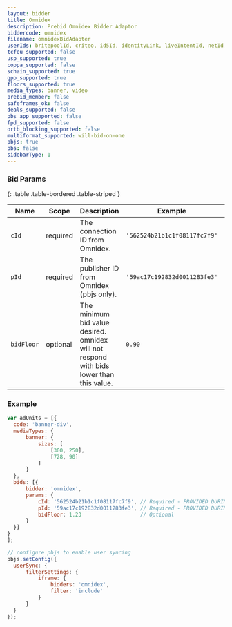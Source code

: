 ```yaml
---
layout: bidder
title: Omnidex
description: Prebid Omnidex Bidder Adaptor
biddercode: omnidex
filename: omnidexBidAdapter
userIds: britepoolId, criteo, id5Id, identityLink, liveIntentId, netId, parrableId, pubCommonId, unifiedId
tcfeu_supported: false
usp_supported: true
coppa_supported: false
schain_supported: true
gpp_supported: true
floors_supported: true
media_types: banner, video
prebid_member: false
safeframes_ok: false
deals_supported: false
pbs_app_supported: false
fpd_supported: false
ortb_blocking_supported: false
multiformat_supported: will-bid-on-one
pbjs: true
pbs: false
sidebarType: 1
---
```


### Bid Params

{: .table .table-bordered .table-striped }

| Name       | Scope    | Description                                                                              | Example                      | Type     |
|------------|----------|------------------------------------------------------------------------------------------|------------------------------|----------|
| `cId`      | required | The connection ID from Omnidex.                                                          | `'562524b21b1c1f08117fc7f9'` | `string` |
| `pId`      | required | The publisher ID from Omnidex (pbjs only).                                               | `'59ac17c192832d0011283fe3'` | `string` |
| `bidFloor` | optional | The minimum bid value desired. omnidex will not respond with bids lower than this value. | `0.90`                       | `float`  |

### Example

  ```javascript
var adUnits = [{
    code: 'banner-div',
    mediaTypes: {
        banner: {
            sizes: [
                [300, 250],
                [728, 90]
            ]
        }
    },
    bids: [{
        bidder: 'omnidex',
        params: {
            cId: '562524b21b1c1f08117fc7f9', // Required - PROVIDED DURING SETUP...
            pId: '59ac17c192832d0011283fe3', // Required - PROVIDED DURING SETUP...
            bidFloor: 1.23                   // Optional
        }
    }]
}
];

// configure pbjs to enable user syncing
pbjs.setConfig({
    userSync: {
        filterSettings: {
            iframe: {
                bidders: 'omnidex',
                filter: 'include'
            }
        }
    }
});
```
